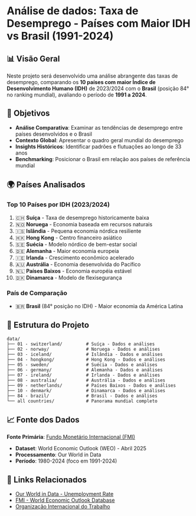 # Análise de dados: Taxa de Desemprego - Países com Maior IDH vs Brasil (1991-2024)

## 📊 Visão Geral

Neste projeto será desenvolvido uma análise abrangente das taxas de desemprego, comparando os **10 países com maior Índice de Desenvolvimento Humano (IDH)** de 2023/2024 com o **Brasil** (posição 84° no ranking mundial), avaliando o período de **1991 a 2024**.

## 🎯 Objetivos

- **Análise Comparativa**: Examinar as tendências de desemprego entre países desenvolvidos e o Brasil
- **Contexto Global**: Apresentar o quadro geral mundial do desemprego
- **Insights Históricos**: Identificar padrões e flutuações ao longo de 33 anos
- **Benchmarking**: Posicionar o Brasil em relação aos países de referência mundial

## 🌍 Países Analisados

### Top 10 Países por IDH (2023/2024)
1. 🇨🇭 **Suíça** - Taxa de desemprego historicamente baixa
2. 🇳🇴 **Noruega** - Economia baseada em recursos naturais
3. 🇮🇸 **Islândia** - Pequena economia nórdica resiliente
4. 🇭🇰 **Hong Kong** - Centro financeiro asiático
5. 🇸🇪 **Suécia** - Modelo nórdico de bem-estar social
6. 🇩🇪 **Alemanha** - Maior economia europeia
7. 🇮🇪 **Irlanda** - Crescimento econômico acelerado
8. 🇦🇺 **Austrália** - Economia desenvolvida do Pacífico
9. 🇳🇱 **Países Baixos** - Economia européia estável
10. 🇩🇰 **Dinamarca** - Modelo de flexisegurança

### País de Comparação
- 🇧🇷 **Brasil** (84° posição no IDH) - Maior economia da América Latina

## 📂 Estrutura do Projeto

```
data/
├── 01 - switzerland/         # Suíça - Dados e análises
├── 02 - norway/              # Noruega - Dados e análises  
├── 03 - iceland/             # Islândia - Dados e análises
├── 04 - hongkong/            # Hong Kong - Dados e análises
├── 05 - sweden/              # Suécia - Dados e análises
├── 06 - germany/             # Alemanha - Dados e análises
├── 07 - ireland/             # Irlanda - Dados e análises
├── 08 - australia/           # Austrália - Dados e análises
├── 09 - netherlands/         # Países Baixos - Dados e análises
├── 10 - denmark/             # Dinamarca - Dados e análises
├── 84 - brazil/              # Brasil - Dados e análises
└── all countries/            # Panorama mundial completo
```

## 📈 Fonte dos Dados

**Fonte Primária**: [Fundo Monetário Internacional (FMI)](https://www.imf.org/en/Publications/WEO/weo-database/2025/april)
- **Dataset**: World Economic Outlook (WEO) - Abril 2025
- **Processamento**: Our World in Data
- **Período**: 1980-2024 (foco em 1991-2024)

## 🔗 Links Relacionados

- [Our World in Data - Unemployment Rate](https://ourworldindata.org/grapher/unemployment-rate-imf)
- [FMI - World Economic Outlook Database](https://www.imf.org/en/Publications/WEO/weo-database/2025/april)
- [Organização Internacional do Trabalho](http://www.ilo.org/public/english/bureau/stat/res/index.htm)